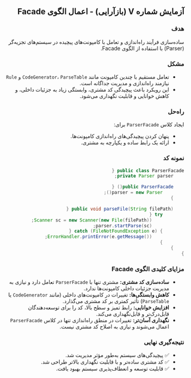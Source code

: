 <div dir="rtl">

<h2>آزمایش شماره V (بازآرایی) - اعمال الگوی Facade</h2>

<h3>هدف</h3>
<p>ساده‌سازی فرآیند راه‌اندازی و تعامل با کامپونت‌های پیچیده در سیستم‌های تجزیه‌گر (Parser) با استفاده از الگوی Facade.</p>

<h3>مشکل</h3>
<ul>
  <li>تعامل مستقیم با چندین کامپونت مانند <code>CodeGenerator</code>، <code>ParseTable</code> و <code>Rule</code> نیازمند راه‌اندازی و مدیریت جداگانه است.</li>
  <li>این رویکرد باعث پیچیدگی کد مشتری، وابستگی زیاد به جزئیات داخلی، و کاهش خوانایی و قابلیت نگهداری می‌شود.</li>
</ul>

<h3>راه‌حل</h3>
<p>ایجاد کلاس <code>ParserFacade</code> برای:</p>
<ul>
  <li>پنهان کردن پیچیدگی‌های راه‌اندازی کامپونت‌ها.</li>
  <li>ارائه یک رابط ساده و یکپارچه به مشتری.</li>
</ul>

<h3>نمونه کد</h3>

```java
public class ParserFacade {
    private Parser parser;

    public ParserFacade() {
        parser = new Parser();
    }

    public void parseFile(String filePath) {
        try {
            Scanner sc = new Scanner(new File(filePath));
            parser.startParse(sc);
        } catch (FileNotFoundException e) {
            ErrorHandler.printError(e.getMessage());
        }
    }
}
```

<h3>مزایای کلیدی الگوی Facade</h3>
<ul>
  <li><strong>ساده‌سازی کد مشتری:</strong> مشتری تنها با <code>ParserFacade</code> تعامل دارد و نیازی به مدیریت جزئیات داخلی کامپونت‌ها ندارد.</li>
  <li><strong>کاهش وابستگی‌ها:</strong> تغییرات در کامپونت‌های داخلی (مانند <code>CodeGenerator</code> یا <code>ParseTable</code>) تأثیر کمتری بر کد مشتری می‌گذارد.</li>
  <li><strong>افزایش خوانایی:</strong> رابط تمیز و سطح بالا، کد را برای توسعه‌دهندگان قابل‌درک‌تر و قابل‌نگهداری می‌کند.</li>
  <li><strong>نگهداری آسان‌تر:</strong> تغییرات در منطق راه‌اندازی تنها در کلاس <code>ParserFacade</code> اعمال می‌شوند و نیازی به اصلاح کد مشتری نیست.</li>
</ul>

<h3>نتیجه‌گیری نهایی</h3>
<ul>
  <li>✅ پیچیدگی‌های سیستم به‌طور مؤثر مدیریت شد.</li>
  <li>✅ کد مشتری ساده‌تر و با قابلیت نگهداری بالاتر طراحی شد.</li>
  <li>✅ قابلیت توسعه و انعطاف‌پذیری سیستم بهبود یافت.</li>
</ul>

</div>

